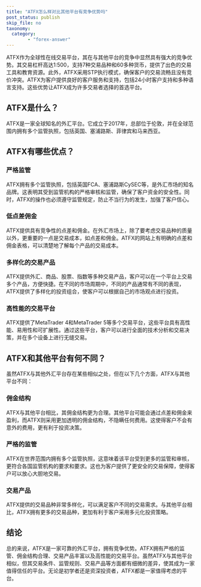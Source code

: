 ```yaml
---
title: "ATFX怎么样对比其他平台有竞争优势吗"
post_status: publish
skip_file: no
taxonomy:
  category:
        - "forex-answer"
---
```


ATFX作为全球性在线交易平台，其在与其他平台的竞争中显然具有强大的竞争优势。其交易杠杆高达1:500，支持7种交易品种和60多种货币，提供了出色的交易工具和教育资源。此外，ATFX采用STP执行模式，确保客户的交易流畅且没有竞价冲突。ATFX为客户提供良好的客户服务和支持，包括24小时客户支持和多种语言支持。这些优势让ATFX成为许多交易者选择的首选平台。

## ATFX是什么？

ATFX是一家全球知名的外汇平台。它成立于2017年，总部位于伦敦，并在全球范围内拥有多个监管执照，包括英国、塞浦路斯、菲律宾和马来西亚。

## ATFX有哪些优点？

### 严格监管

ATFX拥有多个监管执照，包括英国FCA、塞浦路斯CySEC等，是外汇市场的知名品牌。这表明其受到监管机构的严格审核和监管，确保了客户资金的安全性。同时，ATFX的操作也必须遵守监管规定，防止不当行为的发生，加强了客户信心。

### 低点差佣金

ATFX提供具有竞争性的点差和佣金。在外汇市场上，除了要考虑交易品种的质量以外，更重要的一点是交易成本，如点差和佣金。ATFX的网站上有明确的点差和佣金表格，可以清楚地了解每个产品的交易成本。

### 多样化的交易产品

ATFX提供外汇、商品、股票、指数等多种交易产品，客户可以在一个平台上交易多个产品，方便快捷。在不同的市场周期中，不同的产品通常有不同的表现，ATFX提供了多样化的投资组合，使客户可以根据自己的市场观点进行投资。

### 高性能的交易平台

ATFX提供了MetaTrader 4和MetaTrader 5等多个交易平台，这些平台具有高性能、易用性和可扩展性。通过这些平台，客户可以进行全面的技术分析和交易决策，并在多个设备上进行无缝交易。

## ATFX和其他平台有何不同？

虽然ATFX与其他外汇平台存在某些相似之处，但在以下几个方面，ATFX与其他平台不同：

### 佣金结构

ATFX与其他平台相比，其佣金结构更为合理。其他平台可能会通过点差和佣金来盈利，而ATFX则采用更加透明的佣金结构，不隐瞒任何费用。这使得客户不会有意外的费用，更有利于投资决策。

### 严格的监管

ATFX在世界范围内拥有多个监管执照，这意味着该平台受到更多的监管和审核，更符合各国监管机构的要求和要求。这也为客户提供了更安全的交易保障，使得客户可以放心大胆地交易。

### 交易产品

ATFX提供的交易品种非常多样化，可以满足客户不同的交易需求。与其他平台相比，ATFX拥有更多的交易品种，更加有利于客户采用多元化投资策略。

## 结论

总的来说，ATFX是一家可靠的外汇平台，拥有竞争优势。ATFX拥有严格的监管、佣金结构合理、交易产品丰富以及高性能的交易平台。虽然ATFX与其他平台相似，但其交易条件、监管规则、交易产品等方面都有细微的差异，使其成为一家值得信任的平台。无论是初学者还是资深投资者，ATFX都是一家值得考虑的平台。 
